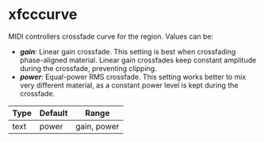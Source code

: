 ---
---
# xfcccurve

MIDI controllers crossfade curve for the region. Values can be:

- ***gain***: Linear gain crossfade. This setting is best when crossfading
            phase-aligned material. Linear gain crossfades keep constant
            amplitude during the crossfade, preventing clipping.
- ***power***: Equal-power RMS crossfade. This setting works better to mix very
            different material, as a constant power level
            is kept during the crossfade.

| Type | Default | Range       |
| ---  | ---     | ---         |
| text | power   | gain, power |
